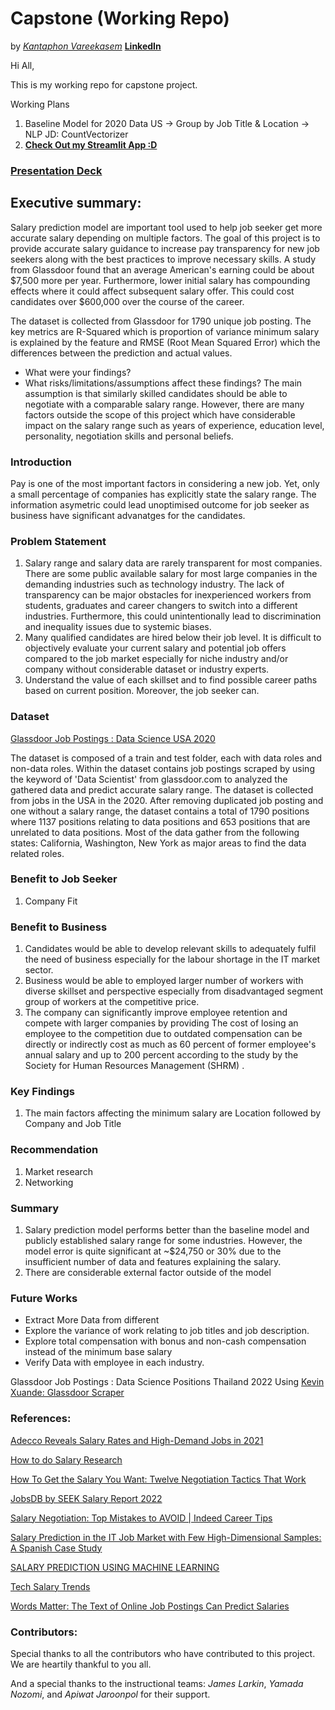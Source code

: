 # Capstone (Working Repo)
by [*Kantaphon Vareekasem*](https://github.com/Tatadektep) 
[**LinkedIn**](https://www.linkedin.com/in/kantaphon-tata-vareekasem/)

Hi All, 

This is my working repo for capstone project. 

Working Plans
1. Baseline Model for 2020 Data US -> Group by Job Title & Location -> NLP JD: CountVectorizer
2. [**Check Out my Streamlit App :D**](https://tatadektep-working-capstone-app-37rd2s.streamlit.app/)

### [Presentation Deck]()



## Executive summary:
Salary prediction model are important tool used to help job seeker get more accurate salary depending on multiple factors. The goal of this project is to provide accurate salary guidance to increase pay transparency for new job seekers along with the best practices to improve necessary skills. A study from Glassdoor found that an average American's earning could be about $7,500 more per year. Furthermore, lower initial salary has compounding effects where it could affect subsequent salary offer. This could cost candidates over $600,000 over the course of the career.

The dataset is collected from Glassdoor for 1790 unique job posting. The key metrics are R-Squared which is proportion of variance minimum salary is explained by the feature and RMSE (Root Mean Squared Error) which the differences between the prediction and actual values.

- What were your findings? 
- What risks/limitations/assumptions affect these findings? 
The main assumption is that similarly skilled candidates should be able to negotiate with a comparable salary range. However, there are many factors outside the scope of this project which have considerable impact on the salary range such as years of experience, education level, personality, negotiation skills and personal beliefs. 

### Introduction
Pay is one of the most important factors in considering a new job. Yet, only a small percentage of companies has explicitly state the salary range. The information asymetric could lead unoptimised outcome for job seeker as business have significant advanatges for the candidates. 

### Problem Statement
1. Salary range and salary data are rarely transparent for most companies. There are some public available salary for most large companies in the demanding industries such as technology industry. The lack of transparency can be major obstacles for inexperienced workers from students, graduates and career changers to switch into a different industries. Furthermore, this could unintentionally lead to discrimination and inequality issues due to systemic biases.
2. Many qualified candidates are hired below their job level. It is difficult to objectively evaluate your current salary and potential job offers compared to the job market especially for niche industry and/or company without considerable dataset or industry experts.
3. Understand the value of each skillset and to find possible career paths based on current position. Moreover, the job seeker can.

### Dataset
[Glassdoor Job Postings : Data Science USA 2020](https://www.kaggle.com/datasets/atharvap329/glassdoor-data-science-job-data)

The dataset is composed of a train and test folder, each with data roles and non-data roles. Within the dataset contains job postings scraped by using the keyword of 'Data Scientist' from glassdoor.com to analyzed the gathered data and predict accurate salary range. The dataset is collected from jobs in the USA in the 2020. After removing duplicated job posting and one without a salary range, the dataset contains a total of 1790 positions where 1137 positions relating to data positions and 653 positions that are unrelated to data positions. Most of the data gather from the following states: California, Washington, New York as major areas to find the data related roles.

### Benefit to Job Seeker
1. Company Fit

### Benefit to Business
1. Candidates would be able to develop relevant skills to adequately fulfil the need of business especially for the labour shortage in the IT market sector.
2. Business would be able to employed larger number of workers with diverse skillset and perspective especially from disadvantaged segment group of workers at the competitive price.
3. The company can significantly improve employee retention and compete with larger companies by providing The cost of losing an employee to the competition due to outdated compensation can be directly or indirectly cost as much as 60 percent of former employee's annual salary and up to 200 percent according to the study by the Society for Human Resources Management (SHRM) .

### Key Findings
1. The main factors affecting the minimum salary are Location followed by Company and Job Title 

### Recommendation
1. Market research
2. Networking  
    
### Summary   
1. Salary prediction model performs better than the baseline model and publicly established salary range for some industries. However, the model error is quite significant at ~$24,750 or 30% due to the insufficient number of data and features explaining the salary. 
2. There are considerable external factor outside of the model


### Future Works 
- Extract More Data from different
- Explore the variance of work relating to job titles and job description.
- Explore total compensation with bonus and non-cash compensation instead of the minimum base salary
- Verify Data with employee in each industry.

Glassdoor Job Postings : Data Science Positions Thailand 2022 Using [Kevin Xuande: Glassdoor Scraper](https://github.com/kelvinxuande/glassdoor-scraper)

### References:
[Adecco Reveals Salary Rates and High-Demand Jobs in 2021](https://adecco.co.th/en/news/detail/salary-guide-2021)

[How to do Salary Research](https://www.youtube.com/watch?v=45c_2UE7ZKs)

[How To Get the Salary You Want: Twelve Negotiation Tactics That Work](https://www.brodow.com/how-to-get-the-salary-you-want-twelve-negotiation-tactics-that-work)

[JobsDB by SEEK Salary Report 2022](https://th.jobsdb.com/en-th/cms/employer/wp-content/themes/jobsdb/assets/pdf/TH-EN-SalaryReport-03FEB2022.pdf)

[Salary Negotiation: Top Mistakes to AVOID | Indeed Career Tips](https://www.youtube.com/watch?v=bx9bTbN5wH0)

[Salary Prediction in the IT Job Market with Few High-Dimensional Samples: A Spanish Case Study](https://www.researchgate.net/publication/327080220_Salary_Prediction_in_the_IT_Job_Market_with_Few_High-Dimensional_Samples_A_Spanish_Case_Study)

[SALARY PREDICTION USING MACHINE LEARNING](http://ijasret.com/VolumeArticles/FullTextPDF/842_47._SALARY_PREDICTION_USING_MACHINE_LEARNING.pdf)

[Tech Salary Trends](https://www.dice.com/technologists/ebooks/tech-salary-report/salary-trends/)

[Words Matter: The Text of Online Job Postings Can Predict Salaries](https://hai.stanford.edu/news/words-matter-text-online-job-postings-can-predict-salaries)

### Contributors:
Special thanks to all the contributors who have contributed to this project. We are heartily thankful to you all.

And a special thanks to the instructional teams: *James Larkin*, *Yamada Nozomi*, and *Apiwat Jaroonpol* for their support.